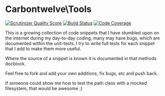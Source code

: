 Carbontwelve\Tools
=====

[![Scrutinizer Quality Score](https://scrutinizer-ci.com/g/carbontwelve/tools/badges/quality-score.png?s=a1f87159d5dacb237f9afb790cbe3225602e01a3)](https://scrutinizer-ci.com/g/carbontwelve/tools/)
[![Build Status](https://travis-ci.org/carbontwelve/tools.png?branch=master)](https://travis-ci.org/carbontwelve/tools)
[![Code Coverage](https://scrutinizer-ci.com/g/carbontwelve/tools/badges/coverage.png?s=ecb2658733b49f99fa16e58e87ee15a470868248)](https://scrutinizer-ci.com/g/carbontwelve/tools/)

This is a growing collection of code snippets that I have stumbled upon on the internet during my day-to-day coding,
many may have bugs, which are documented within the unit-tests. I try to write full tests for each snippet that I
add to make them more useful.

Where the source of a snippet is known it is documented in that methods docblock.

Feel free to fork and add your own additions, fix bugs, etc and push back.

If someone could show me how to test the path class with a mocked filesystem, that would be awesome ;)
